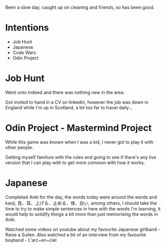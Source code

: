 Been a slow day, caught up on cleaning and friends, so has been good.

# Intentions
- Job Hunt
- Japanese
- Code Wars
- Odin Project

# Job Hunt
Went onto Indeed and there was nothing new in the area.

Got invited to hand in a CV on linkedin, however the job was down in England while I'm up in Scotland, a bit too far to travel daily...

# Odin Project - Mastermind Project
While this game was known when I was a kid, I never got to play it with other people.

Getting myself familure with the rules and going to see if there's any live version that I can play with to get more common with how it works.

# Japanese
Completed Anki for the day, the words today were around the words and kanji, 見、耳、上げる、止める、体、白い, among others, I should take the time to try to make simple sentences in here with the words I'm learning, it would help to solidify things a bit more than just memorising the words in Anki.

Watched some videos on youtube about my favourite Japanese girlband - Raise a Suilen. Also watched a bit of an interview from my favourite boyband - L'arc~en~ciel
